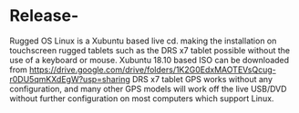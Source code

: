 # Release-
Rugged OS Linux is a Xubuntu based live cd. making the installation on touchscreen rugged tablets such as the DRS x7 tablet possible without the use of a keyboard or mouse.
Xubuntu 18.10 based ISO can be downloaded from https://drive.google.com/drive/folders/1K2G0EdxMAOTEVsQcug-r0DU5qmKXdEgW?usp=sharing
DRS x7 tablet GPS works without any configuration, and many other GPS models will work off the live USB/DVD without further configuration on most computers which support Linux.
